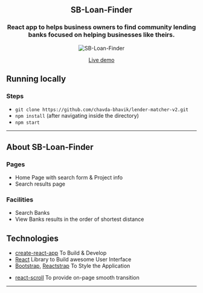 <div align="center">
  <h2>SB-Loan-Finder</h2>

  ### React app to helps business owners to find community lending banks focused on helping businesses like theirs.
  
  ![SB-Loan-Finder](https://user-images.githubusercontent.com/50201755/158040306-d0e3a305-9b46-4ab9-b496-ea21675aa788.gif)

  <a href="https://sba-lender-match.herokuapp.com" target="_blank">Live demo</a>
</div>

## Running locally

### Steps
- `git clone https://github.com/chavda-bhavik/lender-matcher-v2.git`
- `npm install` (after navigating inside the directory)
- `npm start`

----

## About SB-Loan-Finder

### Pages
- Home Page with search form & Project info
- Search results page

### Facilities
- Search Banks
- View Banks results in the order of shortest distance

## Technologies
<ul>
  <li><a href="https://create-react-app.dev/" target="_blank">create-react-app</a> To Build & Develop</li>
  <li><a href="https://reactjs.org" target="_blank">React</a> Library to Build awesome User Interface</li>
  <li><a href="https://getbootstrap.com" target="_blank">Bootstrap</a>, <a href="https://www.npmjs.com/package/reactstrap" target="_blank">Reactstrap</a>  To Style the Application</li>
</ul>
<ul>
  <li><a href="https://www.npmjs.com/package/react-scroll" target="_blank">react-scroll</a> To provide on-page smooth transition</li>
</ul>

------------
